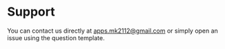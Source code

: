 # Support

You can contact us directly at apps.mk2112@gmail.com
or simply open an issue using the question template.